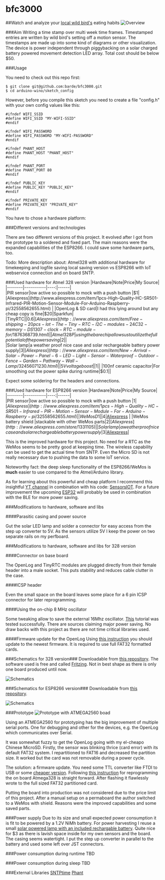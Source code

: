 # bfc3000
##Watch and analyze your [local wild bird's](https://upload.wikimedia.org/wikipedia/commons/8/86/Eurasian_blue_tit_Lancashire.jpg) eating habits
![Overview](https://github.com/barde/bfc3000/raw/master/overview.png)

###Aim 
Writing a time stamp over multi week time frames. Timestamped entries are written by wild bird's setting off a motion
sensor. The timestamps are made up into some kind of diagrams or other visualization.
The device is power independent through piggybacking on a solar charged battery powered movement detection LED array.
Total cost should be below $50.

###Usage

You need to check out this repo first:

```
$ git clone git@github.com:barde/bfc3000.git
$ cd arduino-wino/sketch_config
```

However, before you compile this sketch you need to create a file 
"config.h" with your own config values like this: 

```
#ifndef WIFI_SSID
#define WIFI_SSID "MY-WIFI-SSID"
#endif

#ifndef WIFI_PASSWORD
#define WIFI_PASSWORD "MY-WIFI-PASSWORD"
#endif

#ifndef PHANT_HOST
#define PHANT_HOST "PHANT_HOST"
#endif

#ifndef PHANT_PORT
#define PHANT_PORT 80
#endif

#ifndef PUBLIC_KEY
#define PUBLIC_KEY "PUBLIC_KEY"
#endif

#ifndef PRIVATE_KEY
#define PRIVATE_KEY "PRIVATE_KEY"
#endif

```

You have to chose a hardware platform:


###Different versions and technologies

There are two different versions of this project. It evolved after I got from the prototype to a soldered and fixed
part. The main reasons were the expanded capabilities of the ESP8266. I could save some hardware parts, too.

Todo: More description about:
Atmel328 with additional hardware for timekeeping and logfile saving local saving version vs ESP8266 with IoT webservice
connection and on board SNTP.

###Used hardware for Atmel 328 version
|Hardware|Note|Price|My Source|
|--------|-----------|----:|------|                                                                                                                                                                                                                  
|PIR sensor|low active so possible to mock with a push button |$1|[Aliexpress](http://www.aliexpress.com/item/1pcs-High-Quality-HC-SR501-Infrared-PIR-Motion-Sensor-Module-For-Arduino-Raspberry-pi/32558562655.html) |
|OpenLog & SD card|I had this lying around but any cheap copy is fine|$20|Sparkfun|                                                                                                                                       
|TinyRTC||$0.6|[Aliexpress](http://www.aliexpress.com/item/Free-shipping-20pcs-lot-The-Tiny-RTC-I2C-modules-24C32-memory-DS1307-clock-RTC-module-for/1876368739.html)|
|Atmel 328P|using the bare chip allows us to utilize the full potential of the power saving|$2||                                                                                                                                                      
|Solar lamp|a weather proof nice case and solar rechargeable battery power supply|$3|[Aliexpress](http://www.aliexpress.com/item/New-Arrival-Solar-Power-Panel-6-LED-Light-Sensor-Waterproof-Outdoor-Fence-Garden-Pathway-Wall-Lamp/32456071230.html)|
|5V voltage boost||$1||
|100nf ceramic capacitor|For smoothing out the power spike during runtime|$0.1||                                                                                                                                                                     

Expect some soldering for the headers and connections.

###Used hardware for ESP8266 version
|Hardware|Note|Price|My Source|
|--------|-----------|----:|------|                                                                                                                                                                                                                  
|PIR sensor|low active so possible to mock with a push button |$1|[Aliexpress](http://www.aliexpress.com/item/1pcs-High-Quality-HC-SR501-Infrared-PIR-Motion-Sensor-Module-For-Arduino-Raspberry-pi/32558562655.html) |
|WeMos D1 ||$4|[Aliexpress](http://www.aliexpress.com/store/1331105) |
|WeMos battery shield |stackable with other WeMos parts|$2|[Aliexpress](http://www.aliexpress.com/store/1331105) |
|Solar lamp|a weather proof nice case and solar rechargeable battery power supply|$3|[Aliexpress](http://www.aliexpress.com/item/New-Arrival-Solar-Power-Panel-6-LED-Light-Sensor-Waterproof-Outdoor-Fence-Garden-Pathway-Wall-Lamp/32456071230.html)|

This is the improved hardware for this project. No need for a RTC as the WeMos seems to be pretty good at keeping time.
The wireless capability can be used to get the actual time from SNTP. Even the Micro SD is not really necessary due
to pushing the data to some IoT service.

Noteworthy fact: the deep sleep functionality of the ESP8266/WeMos is **much** easier to use compared to the
Atmel/Arduino library.

As for learning about this powerful and cheap platform I recommend this insightful [YT
channel](https://www.youtube.com/channel/UCu7_D0o48KbfhpEohoP7YSQ) in combination with his code:
[SensorsIOT](https://github.com/sensorsiot).
For a future improvement the upcoming [ESP32](https://espressif.com/en/products/hardware/esp32/overview) will 
probably be used in combination with the BLE for more power saving.

###Modifications to hardware, software and libs

####Parasitic casing and power source

Gut the solar LED lamp and solder a connector for easy access from the step up converter to 5V.
As the sensors utilize 5V I keep the power on two separate rails on my perfboard.

###Modifications to hardware, software and libs for 328 version

####Connector on base board

The OpenLog and TinyRTC modules are plugged directly from their female header into a male socket. This puts stability
and reduces cable clutter in the case.

####ICSP header

Even the small space on the board leaves some place for a 6 pin ICSP connector for later reprogramming.

####Using the on-chip 8 MHz oscillator

Some tweaking allow to save the external 16Mhz oscillator.
[This](https://www.arduino.cc/en/Tutorial/ArduinoToBreadboard) 
tutorial was tested successfully. There are sources claiming major power saving. No draw backs with this project as
there are not time critical libraries used.

####Firmware update for the OpenLog
Using [this instruction](https://learn.sparkfun.com/tutorials/openlog-hookup-guide) you should update to the newest
firmware. It is required to use full FAT32 formatted cards.

###Schematics for 328 version###
Downloadable from [this repository](bfc3000_atmega328.fzz). The software used is free and called [Fritzing](http://fritzing.org).
Not in best shape as there is only one board produced until now.

![Schematics](bfc3000_atmega328_bb.png)

###Schematics for ESP8266 version###
Downloadable from [this repository](bfc3000_wemos.fzz).

![Schematics](bfc3000_wemos_bb.png)

###Prototype
![Prototype with ATMEGA2560 boad](prototype.jpg)

Using an ATMEGA2560 for prototyping has the big improvement of multiple serial ports. One for debugging and other for
the devices, e.g. the OpenLog which communicates over Serial.

It was somewhat fuzzy to get the OpenLog going with my el-cheapo Chinese MicroSD. Firstly, the sensor was blinking
thrice (card error) with its default FAT32 system. I repartitioned to FAT16 and decreased the partition size. It worked
but the card was not removable during a power cycle.

The solution: a firmware update. You need some TTL converter like FTDI to USB or some 
[cheaper
version](http://www.aliexpress.com/item/Free-Shipping-1pcs-FT232RL-FTDI-USB-3-3V-5-5V-to-TTL-Serial-Adapter-Module/32481520135.htm).
Following [this instruction](https://learn.sparkfun.com/tutorials/openlog-hookup-guide) for reprogramming the on board Atmega328 is straight forward.
After flashing it flawlessly wrote to the full sized FAT32 partitioned card.

Putting the board into production was not considered due to the price limit of this project. After a manual setup on a
permaboard the author switched to a WeMos with shield. Reasons were the improved capabilities and some saved parts.

###Power supply
Due to its size and small expected power consumption it is fit to be powered by a 1.2V NiMh battery. For power
harvesting I reuse a small [solar powered lamp with an included rechargable
battery](http://www.aliexpress.com/item/New-Arrival-Solar-Power-Panel-6-LED-Light-Sensor-Waterproof-Outdoor-Fence-Garden-Pathway-Wall-Lamp/32456071230.html).
Quite nice for $3 as there is lavish space inside for my own sensors and the board. The casing seems
watertight. I put the step up converter in parallel to the battery and used some left over JST connectors.

###Power consumption during runtime
TBD

###Power consumption during sleep
TBD

###External Libraries
[SNTPtime](http://github.org/SensorsIot/SNTPtime)
[Phant](https://github.com/sparkfun/phant-arduino)
